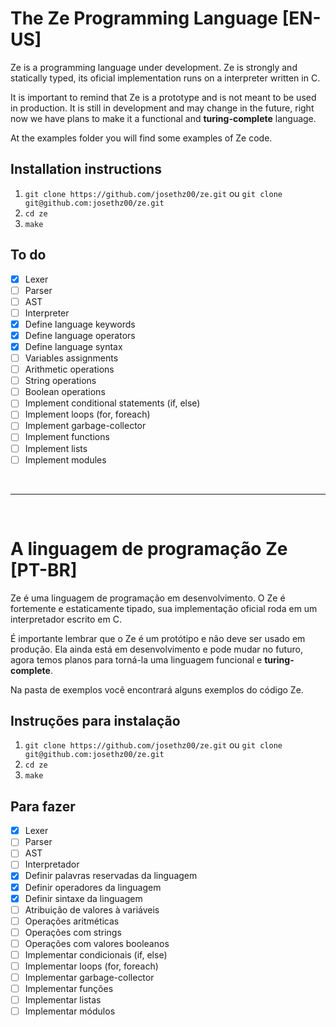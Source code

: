 # The Ze Programming Language [EN-US]

Ze is a programming language under development. Ze is strongly and statically typed, its oficial implementation runs on a interpreter written in C.

It is important to remind that Ze is a prototype and is not meant to be used in production. It is still in development and may change in the future, right now we have plans to make it a functional and **turing-complete** language. 

At the examples folder you will find some examples of Ze code.

## Installation instructions

1. `git clone https://github.com/josethz00/ze.git` ou `git clone git@github.com:josethz00/ze.git`
2. `cd ze`
3. `make`

## To do

- [x] Lexer
- [ ] Parser
- [ ] AST
- [ ] Interpreter
- [x] Define language keywords
- [x] Define language operators
- [x] Define language syntax
- [ ] Variables assignments
- [ ] Arithmetic operations
- [ ] String operations
- [ ] Boolean operations
- [ ] Implement conditional statements (if, else)
- [ ] Implement loops (for, foreach)
- [ ] Implement garbage-collector
- [ ] Implement functions
- [ ] Implement lists
- [ ] Implement modules

&nbsp;

****************************************************

&nbsp;

# A linguagem de programação Ze [PT-BR]

Ze é uma linguagem de programação em desenvolvimento. O Ze é fortemente e estaticamente tipado, sua implementação oficial roda em um interpretador escrito em C.

É importante lembrar que o Ze é um protótipo e não deve ser usado em produção. Ela ainda está em desenvolvimento e pode mudar no futuro, agora temos planos para torná-la uma linguagem funcional e **turing-complete**.

Na pasta de exemplos você encontrará alguns exemplos do código Ze.

## Instruções para instalação

1. `git clone https://github.com/josethz00/ze.git` ou `git clone git@github.com:josethz00/ze.git`
2. `cd ze`
3. `make`

## Para fazer

- [x] Lexer
- [ ] Parser
- [ ] AST
- [ ] Interpretador
- [x] Definir palavras reservadas da linguagem
- [x] Definir operadores da linguagem
- [x] Definir sintaxe da linguagem
- [ ] Atribuição de valores à variáveis
- [ ] Operações aritméticas
- [ ] Operações com strings
- [ ] Operações com valores booleanos
- [ ] Implementar condicionais (if, else)
- [ ] Implementar loops (for, foreach)
- [ ] Implementar garbage-collector
- [ ] Implementar funções
- [ ] Implementar listas
- [ ] Implementar módulos
